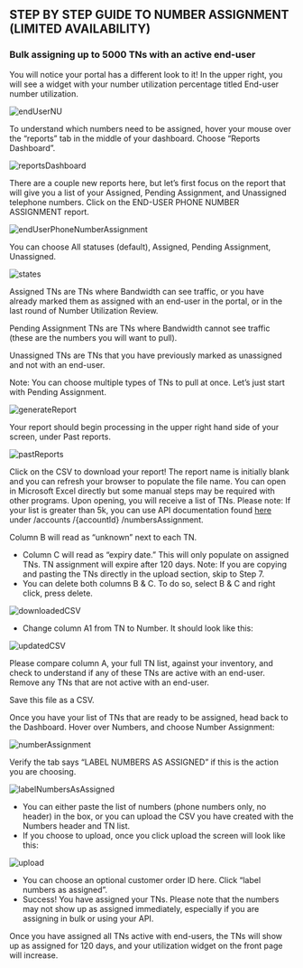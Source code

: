 ## STEP BY STEP GUIDE TO NUMBER ASSIGNMENT (LIMITED AVAILABILITY)

### Bulk assigning up to 5000 TNs with an active end-user

You will notice your portal has a different look to it! In the upper right, you will see a widget with your number utilization percentage titled End-user number utilization.

![endUserNU](../images/nur-images/endUserNU.png)

To understand which numbers need to be assigned, hover your mouse over the “reports” tab in the middle of your dashboard. Choose “Reports Dashboard”.

![reportsDashboard](../images/nur-images/reportsDashboard.png)

There are a couple new reports here, but let’s first focus on the report that will give you a list of your Assigned, Pending Assignment, and Unassigned telephone numbers. Click on the END-USER PHONE NUMBER ASSIGNMENT report.

![endUserPhoneNumberAssignment](../images/nur-images/endUserPhoneNumberAssignment.png)

You can choose All statuses (default), Assigned, Pending Assignment, Unassigned.

![states](../images/nur-images/states.png)

Assigned TNs are TNs where Bandwidth can see traffic, or you have already marked them as assigned with an end-user in the portal, or in the last round of Number Utilization Review.

Pending Assignment TNs are TNs where Bandwidth cannot see traffic (these are the numbers you will want to pull).

Unassigned TNs are TNs that you have previously marked as unassigned and not with an end-user.

Note: You can choose multiple types of TNs to pull at once. Let’s just start with Pending Assignment.

![generateReport](../images/nur-images/generateReport.png)

Your report should begin processing in the upper right hand side of your screen, under Past reports.

![pastReports](../images/nur-images/pastReports.png)

Click on the CSV to download your report! The report name is initially blank and you can refresh your browser to populate the file name. You can open in Microsoft Excel directly but some manual steps may be required with other programs. Upon opening, you will receive a list of TNs. Please note: If your list is greater than 5k, you can use API documentation found [here](../apiReference.md) under /accounts /{accountId} /numbersAssignment.

Column B will read as “unknown” next to each TN.

* Column C will read as “expiry date.” This will only populate on assigned TNs. TN assignment will expire after 120 days. Note: If you are copying and pasting the TNs directly in the upload section, skip to Step 7. 
* You can delete both columns B & C. To do so, select B & C and right click, press delete.

![downloadedCSV](../images/nur-images/downloadedCSV.png)

* Change column A1 from TN to Number. It should look like this:

![updatedCSV](../images/nur-images/updatedCSV.png)

Please compare column A, your full TN list, against your inventory, and check to understand if any of these TNs are active with an end-user. Remove any TNs that are not active with an end-user.

Save this file as a CSV.

Once you have your list of TNs that are ready to be assigned, head back to the Dashboard. Hover over Numbers, and choose Number Assignment:

![numberAssignment](../images/nur-images/numberAssignment.png)

Verify the tab says “LABEL NUMBERS AS ASSIGNED” if this is the action you are choosing.

![labelNumbersAsAssigned](../images/nur-images/labelNumbersAsAssigned.png)

* You can either paste the list of numbers (phone numbers only, no header) in the box, or you can upload the CSV you have created with the Numbers header and TN list.
* If you choose to upload, once you click upload the screen will look like this:

![upload](../images/nur-images/upload.png)

* You can choose an optional customer order ID here. Click “label numbers as assigned”.
* Success! You have assigned your TNs. Please note that the numbers may not show up as assigned immediately, especially if you are assigning in bulk or using your API.

Once you have assigned all TNs active with end-users, the TNs will show up as assigned for 120 days, and your utilization widget on the front page will increase.
<br><br>
